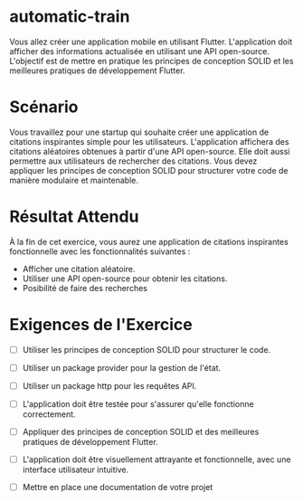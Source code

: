 # automatic-train
Vous allez créer une application mobile en utilisant Flutter. L'application doit afficher des informations actualisée en utilisant une API open-source. L'objectif est de mettre en pratique les principes de conception SOLID et les meilleures pratiques de développement Flutter.

# Scénario
Vous travaillez pour une startup qui souhaite créer une application de citations inspirantes simple pour les utilisateurs. L'application affichera des citations aléatoires obtenues à partir d'une API open-source. 
Elle doit aussi permettre aux utilisateurs de rechercher des citations. 
Vous devez appliquer les principes de conception SOLID pour structurer votre code de manière modulaire et maintenable.

# Résultat Attendu
À la fin de cet exercice, vous aurez une application de citations inspirantes fonctionnelle avec les fonctionnalités suivantes :

* Afficher une citation aléatoire.
* Utiliser une API open-source pour obtenir les citations.
* Posibilité de faire des recherches

# Exigences de l'Exercice
- [ ] Utiliser les principes de conception SOLID pour structurer le code.
- [ ] Utiliser un package provider pour la gestion de l'état.
- [ ] Utiliser un package http pour les requêtes API.
- [ ] L'application doit être testée pour s'assurer qu'elle fonctionne correctement.
- [ ] Appliquer des principes de conception SOLID et des meilleures pratiques de développement Flutter.
- [ ] L'application doit être visuellement attrayante et fonctionnelle, avec une interface utilisateur intuitive.
- [ ] Mettre en place une documentation de votre projet

